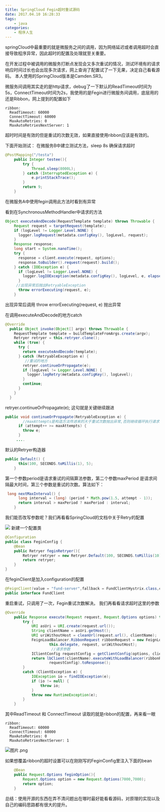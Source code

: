 ```yaml
---
title: SpringCloud Fegin超时重试源码
date: 2017.04.10 16:28:33
tags:
	- java
categories:
	- 程序人生
---
```

springCloud中最重要的就是微服务之间的调用，因为网络延迟或者调用超时会直接导致程序异常，因此超时的配置及处理就至关重要。

在开发过程中被调用的微服务打断点发现会又多次重试的情况，测试环境有的请求响应时间过长也会出现多次请求，网上查询了配置试了一下无果，决定自己看看源码。
本人使用的SpringCloud版本是Camden.SR3。

微服务间调用其实走的是http请求，debug了一下默认的ReadTimeout时间为5s，ConnectTimeout时间为2s，我使用的是Fegin进行微服务间调用，底层用的还是Ribbon，网上提到的配置如下

```
ribbon:
  ReadTimeout: 60000
  ConnectTimeout: 60000
  MaxAutoRetries: 0
  MaxAutoRetriesNextServer: 1
```
 超时时间是有效的但是重试的次数无效，如果直接使用ribbon应该是有效的。

下面开始测试：
在微服务B中建立测试方法，sleep 8s 确保请求超时

```java
@PostMapping("/testa")
    public Integer testee(){
        try {
            Thread.sleep(8000L);
        } catch (InterruptedException e) {
            e.printStackTrace();
        }
        return 9;
    }
```
在微服务A中使用fegin调用此方法时看到有异常

看到在SynchronousMethodHandler中请求的方法

```java
Object executeAndDecode(RequestTemplate template) throws Throwable {
    Request request = targetRequest(template);
    if (logLevel != Logger.Level.NONE) {
      logger.logRequest(metadata.configKey(), logLevel, request);
    }
    Response response;
    long start = System.nanoTime();
    try {
      response = client.execute(request, options);
      response.toBuilder().request(request).build();
    } catch (IOException e) {
      if (logLevel != Logger.Level.NONE) {
        logger.logIOException(metadata.configKey(), logLevel, e, elapsedTime(start));
      }
     //出现异常后抛出RetryableException
      throw errorExecuting(request, e);
    }
```
出现异常后调用 throw errorExecuting(request, e) 抛出异常

在调用executeAndDecode的地方catch

```java
@Override
  public Object invoke(Object[] argv) throws Throwable {
    RequestTemplate template = buildTemplateFromArgs.create(argv);
    Retryer retryer = this.retryer.clone();
    while (true) {
      try {
        return executeAndDecode(template);
      } catch (RetryableException e) {
         //重试的地方
        retryer.continueOrPropagate(e);
        if (logLevel != Logger.Level.NONE) {
          logger.logRetry(metadata.configKey(), logLevel);
        }
        continue;
      }
    }
  }
```
retryer.continueOrPropagate(e); 这句就是关键继续跟进

```java
public void continueOrPropagate(RetryableException e) {
        //maxAttempts是构造方法传进来的大于重试次数抛出异常,否则继续循环执行请求
      if (attempt++ >= maxAttempts) {
        throw e;
      }
     ....
```
默认的Retryer构造器

```java
public Default() {
      this(100, SECONDS.toMillis(1), 5);
    }
```
第一个参数period是请求重试的间隔算法参数，第二个参数maxPeriod 是请求间隔最大时间，第三个参数是重试的次数。算法如下：

```java
 long nextMaxInterval() {
      long interval = (long) (period * Math.pow(1.5, attempt - 1));
      return interval > maxPeriod ? maxPeriod : interval;
    }
```

我们能否改写参数呢？我们再看看SpringCloud的文档中关于Retry的配置

![](http://upload-images.jianshu.io/upload_images/4702918-fe8f774565deec7e.png?imageMogr2/auto-orient/strip%7CimageView2/2/w/1240)
新建一个配置类

```java
@Configuration
public class FeginConfig {
    @Bean
    public Retryer feginRetryer(){
        Retryer retryer = new Retryer.Default(100, SECONDS.toMillis(10), 3);
        return retryer;
    }
}
```
在feginClient是加入configuration的配置

```java
@FeignClient(value = "fund-server",fallback = FundClientHystrix.class,configuration = FeginConfig.class)
public interface FundClient 
```
重启重试，只调用了一次，Fegin重试次数解决。
我们再看看请求超时这里的参数

```java
@Override
	public Response execute(Request request, Request.Options options) throws IOException {
		try {
			URI asUri = URI.create(request.url());
			String clientName = asUri.getHost();
			URI uriWithoutHost = cleanUrl(request.url(), clientName);
			FeignLoadBalancer.RibbonRequest ribbonRequest = new FeignLoadBalancer.RibbonRequest(
					this.delegate, request, uriWithoutHost);
                     //请求参数
			IClientConfig requestConfig = getClientConfig(options, clientName);
			return lbClient(clientName).executeWithLoadBalancer(ribbonRequest,
					requestConfig).toResponse();
		}
		catch (ClientException e) {
			IOException io = findIOException(e);
			if (io != null) {
				throw io;
			}
			throw new RuntimeException(e);
		}
	}
```
其中ReadTimeout 和 ConnectTimeout 读取的就是ribbon的配置，再来看一眼

```
ribbon:
  ReadTimeout: 60000
  ConnectTimeout: 60000
  MaxAutoRetries: 0
  MaxAutoRetriesNextServer: 1
```
![图片.png](http://upload-images.jianshu.io/upload_images/4702918-b565689507627852.png?imageMogr2/auto-orient/strip%7CimageView2/2/w/1240)

如果想覆盖ribbon的超时设置可以在刚刚写的FeginConfig里注入下面的bean

```java
    @Bean
    public Request.Options feginOption(){
        Request.Options option = new Request.Options(7000,7000);
        return option;
    }
```

总结：使用开源的东西在弄不清问题出在哪时最好能看看源码，对原理的实现以及自己的编码思路都有很大的提升。

